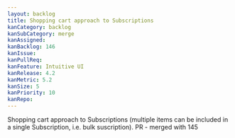 ```yaml
---
layout: backlog
title: Shopping cart approach to Subscriptions
kanCategory: backlog
kanSubCategory: merge
kanAssigned:
kanBacklog: 146
kanIssue:
kanPullReq:
kanFeature: Intuitive UI
kanRelease: 4.2
kanMetric: 5.2
kanSize: 5
kanPriority: 10
kanRepo:
---
```

Shopping cart approach to Subscriptions (multiple items can be included in a single Subscription, i.e. bulk suscription). PR - merged with 145
